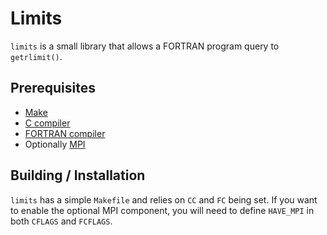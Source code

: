 Limits
======

`limits` is a small library that allows a FORTRAN program query to `getrlimit()`.

Prerequisites
-------------
+  [Make](https://www.gnu.org/software/make/)
+  [C compiler](https://gcc.gnu.org/)
+  [FORTRAN compiler](https://gcc.gnu.org/)
+  Optionally [MPI](https://openmpi.org/)


Building / Installation
-----------------------
`limits` has a simple `Makefile` and relies on `CC` and `FC` being set.
If you want to enable the optional MPI component, you will need to define
`HAVE_MPI` in both `CFLAGS` and `FCFLAGS`.
